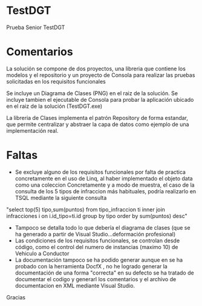 # TestDGT
Prueba Senior TestDGT

# Comentarios

La solución se compone de dos proyectos, una libreria que contiene los modelos y el repositorio y un proyecto de Consola para realizar las pruebas solicitadas en los requisitos funcionales

Se incluye un Diagrama de Clases (PNG) en el raiz de la solución.
Se incluye tambien el ejecutable de Consola para probar la aplicación ubicado en el raiz de la solución (TestDGT.exe)

La libreria de Clases implementa el patrón Repository de forma estandar, que permite centralizar y abstraer la capa de datos como ejemplo de 
una implementación real.

# Faltas 
 
- Se excluye alguno de los requisitos funcionales por falta de practica concretamente en el uso de Linq, al haber implementado el objeto data como una coleccion
Concretamente y a modo de muestra, el caso de la consulta de los 5 tipos de infraccion más habituales, podría realizarlo en TSQL mediante la siguiente consulta

"select top(5) tipo,sum(puntos) from tipo_infraccion ti 
inner join infracciones i on i.id_tipo=ti.id
group by tipo
order by sum(puntos) desc" 

- Tampoco se detalla todo lo que debería el diagrama de clases (que se ha generado a partir de Visual Studio...deformación profesional) 
- Las condiciones de los requisitos funcionales, se controlan desde código, como el control del numero de instancias (maximo 10) de Vehiculo a Conductor
- La documentación tampoco se ha podido generar aunque en se ha probado con la herramienta DocfX , no he logrado generar la documentación de una forma "correcta"
en su defecto se ha tratado de documentar el codigo y generarl los comentarios y el archivo de documentacion en XML mediante Visual Studio.

Gracias 







